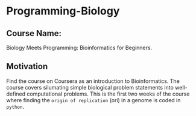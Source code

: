 # Programming-Biology
## Course Name:
Biology Meets Programming: Bioinformatics for Beginners.
## Motivation
Find the course on Coursera as an introduction to Bioinformatics.
The course covers silumating simple biological problem statements into well-defined computational problems.
This is the first two weeks of the course where finding the `origin of replication` (ori) in a genome is coded in `python`. 
